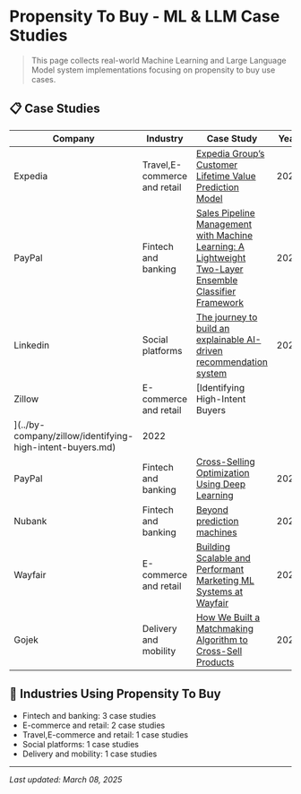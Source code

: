 # Propensity To Buy - ML & LLM Case Studies

> This page collects real-world Machine Learning and Large Language Model system implementations focusing on propensity to buy use cases.

## 📋 Case Studies

| Company | Industry | Case Study | Year |
|---------|----------|------------|------|
| Expedia | Travel,E-commerce and retail | [Expedia Group’s Customer Lifetime Value Prediction Model](../by-company/expedia/expedia-groups-customer-lifetime-value-prediction-model.md) | 2023 |
| PayPal | Fintech and banking | [Sales Pipeline Management with Machine Learning: A Lightweight Two-Layer Ensemble Classifier Framework](../by-company/paypal/sales-pipeline-management-with-machine-learning-a-lightweight-two-layer-ensemble-classifier-framework.md) | 2022 |
| Linkedin | Social platforms | [The journey to build an explainable AI-driven recommendation system](../by-company/linkedin/the-journey-to-build-an-explainable-ai-driven-recommendation-system.md) | 2022 |
| Zillow | E-commerce and retail | [Identifying High-Intent Buyers
](../by-company/zillow/identifying-high-intent-buyers.md) | 2022 |
| PayPal | Fintech and banking | [Cross-Selling Optimization Using Deep Learning](../by-company/paypal/cross-selling-optimization-using-deep-learning.md) | 2021 |
| Nubank | Fintech and banking | [Beyond prediction machines](../by-company/nubank/beyond-prediction-machines.md) | 2021 |
| Wayfair | E-commerce and retail | [Building Scalable and Performant Marketing ML Systems at Wayfair](../by-company/wayfair/building-scalable-and-performant-marketing-ml-systems-at-wayfair.md) | 2021 |
| Gojek | Delivery and mobility | [How We Built a Matchmaking Algorithm to Cross-Sell Products](../by-company/gojek/how-we-built-a-matchmaking-algorithm-to-cross-sell-products.md) | 2020 |

## 🏢 Industries Using Propensity To Buy

- Fintech and banking: 3 case studies
- E-commerce and retail: 2 case studies
- Travel,E-commerce and retail: 1 case studies
- Social platforms: 1 case studies
- Delivery and mobility: 1 case studies

---

*Last updated: March 08, 2025*

